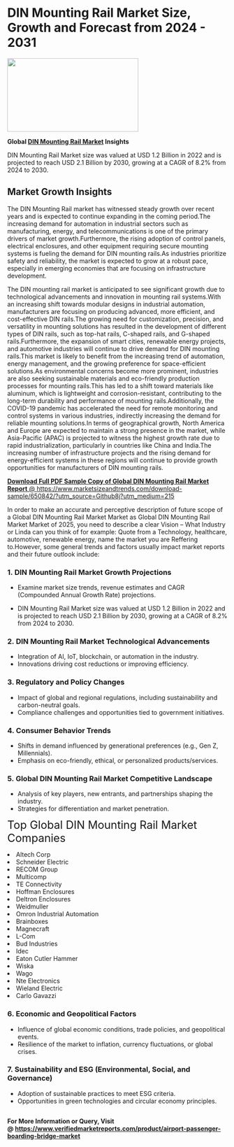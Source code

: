 <H1>DIN Mounting Rail Market Size, Growth and Forecast from 2024 - 2031</H1><img class="aligncenter size-medium wp-image-584254" src="https://thirdeyenews.in/wp-content/uploads/2024/09/Global-Market-Research-300x168.jpeg" alt="" width="300" height="168" /><p><strong>Global&nbsp;<a href="https://www.marketsizeandtrends.com/download-sample/650842/?utm_source=Github8j?utm_medium=215">DIN Mounting Rail Market</a> Insights</strong></p><p>DIN Mounting Rail Market size was valued at USD 1.2 Billion in 2022 and is projected to reach USD 2.1 Billion by 2030, growing at a CAGR of 8.2% from 2024 to 2030.</p><p><h2>Market Growth Insights</h2> <p>The DIN Mounting Rail market has witnessed steady growth over recent years and is expected to continue expanding in the coming period.The increasing demand for automation in industrial sectors such as manufacturing, energy, and telecommunications is one of the primary drivers of market growth.Furthermore, the rising adoption of control panels, electrical enclosures, and other equipment requiring secure mounting systems is fueling the demand for DIN mounting rails.As industries prioritize safety and reliability, the market is expected to grow at a robust pace, especially in emerging economies that are focusing on infrastructure development.</p> <p><a href="#"></a></p> <p>The DIN mounting rail market is anticipated to see significant growth due to technological advancements and innovation in mounting rail systems.With an increasing shift towards modular designs in industrial automation, manufacturers are focusing on producing advanced, more efficient, and cost-effective DIN rails.The growing need for customization, precision, and versatility in mounting solutions has resulted in the development of different types of DIN rails, such as top-hat rails, C-shaped rails, and G-shaped rails.Furthermore, the expansion of smart cities, renewable energy projects, and automotive industries will continue to drive demand for DIN mounting rails.This market is likely to benefit from the increasing trend of automation, energy management, and the growing preference for space-efficient solutions.As environmental concerns become more prominent, industries are also seeking sustainable materials and eco-friendly production processes for mounting rails.This has led to a shift toward materials like aluminum, which is lightweight and corrosion-resistant, contributing to the long-term durability and performance of mounting rails.Additionally, the COVID-19 pandemic has accelerated the need for remote monitoring and control systems in various industries, indirectly increasing the demand for reliable mounting solutions.In terms of geographical growth, North America and Europe are expected to maintain a strong presence in the market, while Asia-Pacific (APAC) is projected to witness the highest growth rate due to rapid industrialization, particularly in countries like China and India.The increasing number of infrastructure projects and the rising demand for energy-efficient systems in these regions will continue to provide growth opportunities for manufacturers of DIN mounting rails.<p><a href="#"></p><p><span class=""><strong>Download Full PDF Sample Copy of Global DIN Mounting Rail Market Report</strong> @ <a href="https://www.marketsizeandtrends.com/download-sample/650842/?utm_source=Github8j?utm_medium=215" target="_blank">https://www.marketsizeandtrends.com/download-sample/650842/?utm_source=Github8j?utm_medium=215</a></span></p><p>In order to make an accurate and perceptive description of future scope of a Global&nbsp;DIN Mounting Rail Market Market as Global&nbsp;DIN Mounting Rail Market Market of 2025, you need to describe a clear Vision &ndash; What Industry or Linda can you think of for example: Quote from a Technology, healthcare, automotive, renewable energy, name the market you are Reffering to.However, some general trends and factors usually impact market reports and their future outlook include:</p><h3>1.&nbsp;<strong>DIN Mounting Rail Market Growth Projections</strong></h3><ul><li>Examine market size trends, revenue estimates and CAGR (Compounded Annual Growth Rate) projections.</li><li><p>DIN Mounting Rail Market size was valued at USD 1.2 Billion in 2022 and is projected to reach USD 2.1 Billion by 2030, growing at a CAGR of 8.2% from 2024 to 2030.</p></li></ul><h3>2.&nbsp;<strong>DIN Mounting Rail Market Technological Advancements</strong></h3><ul><li>Integration of AI, IoT, blockchain, or automation in the industry.</li><li>Innovations driving cost reductions or improving efficiency.</li></ul><h3>3.&nbsp;<strong>Regulatory and Policy Changes</strong></h3><ul><li>Impact of global and regional regulations, including sustainability and carbon-neutral goals.</li><li>Compliance challenges and opportunities tied to government initiatives.</li></ul><h3>4.&nbsp;<strong>Consumer Behavior Trends</strong></h3><ul><li>Shifts in demand influenced by generational preferences (e.g., Gen Z, Millennials).</li><li>Emphasis on eco-friendly, ethical, or personalized products/services.</li></ul><h3>5.&nbsp;<strong>Global DIN Mounting Rail Market Competitive Landscape</strong></h3><ul><li>Analysis of key players, new entrants, and partnerships shaping the industry.</li><li>Strategies for differentiation and market penetration.</li></ul><p data-pm-slice="1 1 []"><span style="color: inherit; font-family: inherit; font-size: 25px;">Top Global DIN Mounting Rail Market Companies</span></p><div class="" data-test-id=""><p><li>Altech Corp</li><li> Schneider Electric</li><li> RECOM Group</li><li> Multicomp</li><li> TE Connectivity</li><li> Hoffman Enclosures</li><li> Deltron Enclosures</li><li> Weidmuller</li><li> Omron Industrial Automation</li><li> Brainboxes</li><li> Magnecraft</li><li> L-Com</li><li> Bud Industries</li><li> Idec</li><li> Eaton Cutler Hammer</li><li> Wiska</li><li> Wago</li><li> Nte Electronics</li><li> Wieland Electric</li><li> Carlo Gavazzi</li></p></div><h3>6.&nbsp;<strong>Economic and Geopolitical Factors</strong></h3><ul><li>Influence of global economic conditions, trade policies, and geopolitical events.</li><li>Resilience of the market to inflation, currency fluctuations, or global crises.</li></ul><h3>7.&nbsp;<strong>Sustainability and ESG (Environmental, Social, and Governance)</strong></h3><ul><li>Adoption of sustainable practices to meet ESG criteria.</li><li>Opportunities in green technologies and circular economy principles.</li></ul><h2><strong style="font-size: 14px;">For More Information or Query, Visit @&nbsp;</strong><a style="background-color: #ffffff; font-size: 14px;" href="https://www.marketsizeandtrends.com/report/din-mounting-rail-market/" target="_blank">https://www.verifiedmarketreports.com/product/airport-passenger-boarding-bridge-market</a></h2>